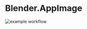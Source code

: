 # Blender.AppImage

![example workflow](https://github.com/nx-appbuild-hub/Blender.AppImage//actions/workflows/makefile.yml/badge.svg)
